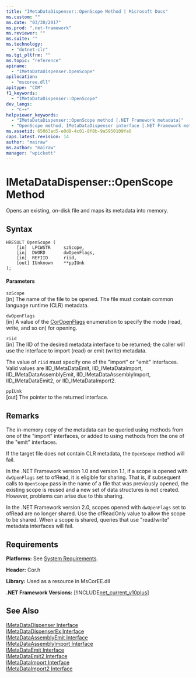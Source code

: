 ```yaml
---
title: "IMetaDataDispenser::OpenScope Method | Microsoft Docs"
ms.custom: ""
ms.date: "03/30/2017"
ms.prod: ".net-framework"
ms.reviewer: ""
ms.suite: ""
ms.technology: 
  - "dotnet-clr"
ms.tgt_pltfrm: ""
ms.topic: "reference"
apiname: 
  - "IMetaDataDispenser.OpenScope"
apilocation: 
  - "mscoree.dll"
apitype: "COM"
f1_keywords: 
  - "IMetaDataDispenser::OpenScope"
dev_langs: 
  - "C++"
helpviewer_keywords: 
  - "IMetaDataDispenser::OpenScope method [.NET Framework metadata]"
  - "OpenScope method, IMetaDataDispenser interface [.NET Framework metadata]"
ms.assetid: 65063ad5-e0d9-4c01-8f8b-9a5950109fa6
caps.latest.revision: 14
author: "mairaw"
ms.author: "mairaw"
manager: "wpickett"
---
```

# IMetaDataDispenser::OpenScope Method
Opens an existing, on-disk file and maps its metadata into memory.  
  
## Syntax  
  
```  
HRESULT OpenScope (  
    [in]  LPCWSTR     szScope,   
    [in]  DWORD       dwOpenFlags,   
    [in]  REFIID      riid,   
    [out] IUnknown    **ppIUnk  
);  
```  
  
#### Parameters  
 `szScope`  
 [in] The name of the file to be opened. The file must contain common language runtime (CLR) metadata.  
  
 `dwOpenFlags`  
 [in] A value of the [CorOpenFlags](../../../../docs/framework/unmanaged-api/metadata/coropenflags-enumeration.md) enumeration to specify the mode (read, write, and so on) for opening.  
  
 `riid`  
 [in] The IID of the desired metadata interface to be returned; the caller will use the interface to import (read) or emit (write) metadata.  
  
 The value of `riid` must specify one of the "import" or "emit" interfaces. Valid values are IID_IMetaDataEmit, IID_IMetaDataImport, IID_IMetaDataAssemblyEmit, IID_IMetaDataAssemblyImport, IID_IMetaDataEmit2, or IID_IMetaDataImport2.  
  
 `ppIUnk`  
 [out] The pointer to the returned interface.  
  
## Remarks  
 The in-memory copy of the metadata can be queried using methods from one of the "import" interfaces, or added to using methods from the one of the "emit" interfaces.  
  
 If the target file does not contain CLR metadata, the `OpenScope` method will fail.  
  
 In the .NET Framework version 1.0 and version 1.1, if a scope is opened with `dwOpenFlags` set to ofRead, it is eligible for sharing. That is, if subsequent calls to `OpenScope` pass in the name of a file that was previously opened, the existing scope is reused and a new set of data structures is not created. However, problems can arise due to this sharing.  
  
 In the .NET Framework version 2.0, scopes opened with `dwOpenFlags` set to ofRead are no longer shared. Use the ofReadOnly value to allow the scope to be shared. When a scope is shared, queries that use "read/write" metadata interfaces will fail.  
  
## Requirements  
 **Platforms:** See [System Requirements](../../../../docs/framework/get-started/system-requirements.md).  
  
 **Header:** Cor.h  
  
 **Library:** Used as a resource in MsCorEE.dll  
  
 **.NET Framework Versions:** [!INCLUDE[net_current_v10plus](../../../../includes/net-current-v10plus-md.md)]  
  
## See Also  
 [IMetaDataDispenser Interface](../../../../docs/framework/unmanaged-api/metadata/imetadatadispenser-interface.md)   
 [IMetaDataDispenserEx Interface](../../../../docs/framework/unmanaged-api/metadata/imetadatadispenserex-interface.md)   
 [IMetaDataAssemblyEmit Interface](../../../../docs/framework/unmanaged-api/metadata/imetadataassemblyemit-interface.md)   
 [IMetaDataAssemblyImport Interface](../../../../docs/framework/unmanaged-api/metadata/imetadataassemblyimport-interface.md)   
 [IMetaDataEmit Interface](../../../../docs/framework/unmanaged-api/metadata/imetadataemit-interface.md)   
 [IMetaDataEmit2 Interface](../../../../docs/framework/unmanaged-api/metadata/imetadataemit2-interface.md)   
 [IMetaDataImport Interface](../../../../docs/framework/unmanaged-api/metadata/imetadataimport-interface.md)   
 [IMetaDataImport2 Interface](../../../../docs/framework/unmanaged-api/metadata/imetadataimport2-interface.md)
